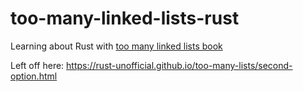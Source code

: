 # too-many-linked-lists-rust
Learning about Rust with [too many linked lists book](https://rust-unofficial.github.io/too-many-lists/)

Left off here:
https://rust-unofficial.github.io/too-many-lists/second-option.html
